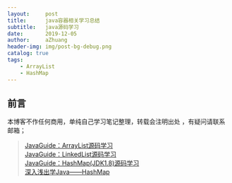 ```yaml
---
layout:     post
title:      java容器相关学习总结
subtitle:   java源码学习
date:       2019-12-05
author:     aZhuang
header-img: img/post-bg-debug.png
catalog: true
tags:
    - ArrayList
    - HashMap
---
```


## 前言
本博客不作任何商用，单纯自己学习笔记整理，转载会注明出处 ，有疑问请联系邮箱；

> [JavaGuide：ArrayList源码学习](https://github.com/xiaoazhuang/JavaGuide/blob/master/docs/java/collection/ArrayList.md)  
> [JavaGuide：LinkedList源码学习](https://github.com/xiaoazhuang/JavaGuide/blob/master/docs/java/collection/LinkedList.md)  
> [JavaGuide：HashMap(JDK1.8)源码学习](https://github.com/xiaoazhuang/JavaGuide/blob/master/docs/java/collection/HashMap.md)  
> [深入浅出学Java——HashMap](https://blog.csdn.net/woshimaxiao1/article/details/83661464)  
